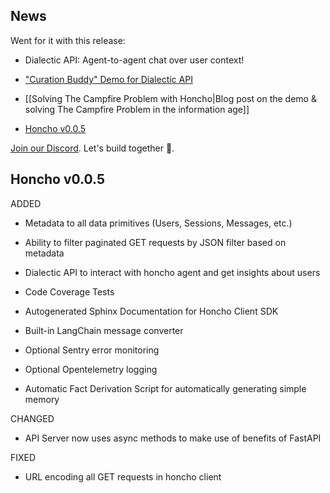 ## News

Went for it with this release:  

- Dialectic API: Agent-to-agent chat over user context!
  
- ["Curation Buddy" Demo for Dialectic API](https://github.com/vintrocode/curation-buddy)
    
- [[Solving The Campfire Problem with Honcho|Blog post on the demo & solving The Campfire Problem in the information age]]  
  
- [Honcho v0.0.5](https://github.com/plastic-labs/honcho/tree/v0.0.5)  
  
[Join our Discord](https://discord.gg/plasticlabs). Let's build together 🦾.

## Honcho v0.0.5

ADDED
- Metadata to all data primitives (Users, Sessions, Messages, etc.)  
  
- Ability to filter paginated GET requests by JSON filter based on metadata  
  
- Dialectic API to interact with honcho agent and get insights about users  
  
- Code Coverage Tests  
  
- Autogenerated Sphinx Documentation for Honcho Client SDK  
  
- Built-in LangChain message converter  
  
- Optional Sentry error monitoring  
  
- Optional Opentelemetry logging  
  
- Automatic Fact Derivation Script for automatically generating simple memory  

CHANGED
- API Server now uses async methods to make use of benefits of FastAPI  

FIXED
- URL encoding all GET requests in honcho client  